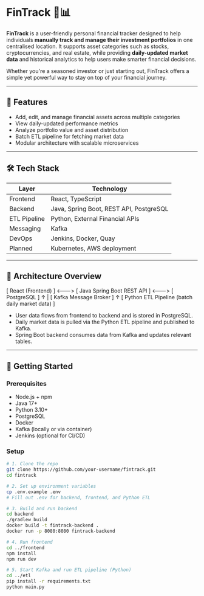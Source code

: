 # FinTrack 🧾📊

**FinTrack** is a user-friendly personal financial tracker designed to help individuals **manually track and manage their investment portfolios** in one centralised location. It supports asset categories such as stocks, cryptocurrencies, and real estate, while providing **daily-updated market data** and historical analytics to help users make smarter financial decisions.

Whether you're a seasoned investor or just starting out, FinTrack offers a simple yet powerful way to stay on top of your financial journey.

---

## 🚀 Features

- Add, edit, and manage financial assets across multiple categories
- View daily-updated performance metrics
- Analyze portfolio value and asset distribution
- Batch ETL pipeline for fetching market data
- Modular architecture with scalable microservices

---

## 🛠 Tech Stack

| Layer        | Technology                             |
|--------------|-----------------------------------------|
| Frontend     | React, TypeScript                      |
| Backend      | Java, Spring Boot, REST API, PostgreSQL |
| ETL Pipeline | Python, External Financial APIs         |
| Messaging    | Kafka                                   |
| DevOps       | Jenkins, Docker, Quay                   |
| Planned      | Kubernetes, AWS deployment              |

---

## 📐 Architecture Overview

[ React (Frontend) ] <---> [ Java Spring Boot REST API ] <---> [ PostgreSQL ] ↑ | [ Kafka Message Broker ] ↑ [ Python ETL Pipeline (batch daily market data) ]


- User data flows from frontend to backend and is stored in PostgreSQL.
- Daily market data is pulled via the Python ETL pipeline and published to Kafka.
- Spring Boot backend consumes data from Kafka and updates relevant tables.

---

## 🧰 Getting Started

### Prerequisites

- Node.js + npm
- Java 17+
- Python 3.10+
- PostgreSQL
- Docker
- Kafka (locally or via container)
- Jenkins (optional for CI/CD)

### Setup

```bash
# 1. Clone the repo
git clone https://github.com/your-username/fintrack.git
cd fintrack

# 2. Set up environment variables
cp .env.example .env
# Fill out .env for backend, frontend, and Python ETL

# 3. Build and run backend
cd backend
./gradlew build
docker build -t fintrack-backend .
docker run -p 8080:8080 fintrack-backend

# 4. Run frontend
cd ../frontend
npm install
npm run dev

# 5. Start Kafka and run ETL pipeline (Python)
cd ../etl
pip install -r requirements.txt
python main.py
